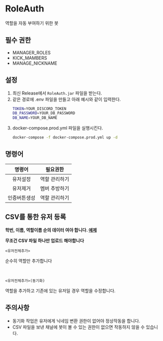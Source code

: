 # RoleAuth

역할을 자동 부여하기 위한 봇

## 필수 권한
- MANAGER_ROLES
- KICK_MAMBERS
- MANAGE_NICKNAME

## 설정
1. 최신 Release에서 `RoleAuth.jar` 파일을 받는다.
2. 같은 경로에 .env 파일을 만들고 아래 예시와 같이 입력한다.
    ```bash
   TOKEN=YOUR_DISCORD_TOKEN
    DB_PASSWORD=YOUR_DB_PASSWORD
    DB_NAME=YOUR_DB_NAME
   ```
3. docker-compose.prod.yml 파일을 실행시킨다.
   ```bash
   docker-compose -f docker-compose.prod.yml up -d
    ```

## 명령어
|  명령어   |  필요권한   |
|:------:|:-------:|
|  유저설정  | 역할 관리하기 |
|  유저제거  | 멤버 추방하기 |
| 인증버튼생성 | 역할 관리하기 |

## CSV를 통한 유저 등록
**학번, 이름, 역할이름 순의 데이터 여야 합니다. [예제](example/exmaple.csv)**

**무조건 CSV 파일 하나만 업로드 해야합니다**

```text
<유저전체추가>
```
순수히 역할만 추가합니다

<br/>

```text
<유저전체추가>(동기화)
```
역할을 추가하고 기존에 있는 유저일 경우 역할을 수정합니다.

## 주의사항
- 동기화 작업은 유저에게 닉네임 변환 권한이 없어야 정상작동을 합니다.
- CSV 파일을 보낸 채널에 봇이 볼 수 있는 권한이 없으면 작동하지 않을 수 있습니다.

